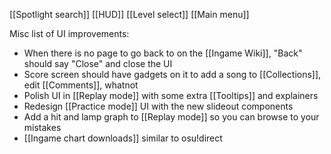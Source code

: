  [[Spotlight search]]
 [[HUD]]
 [[Level select]]
 [[Main menu]]
 
 Misc list of UI improvements:
 - When there is no page to go back to on the [[Ingame Wiki]], "Back" should say "Close" and close the UI
- Score screen should have gadgets on it to add a song to [[Collections]], edit [[Comments]], whatnot
- Polish UI in [[Replay mode]] with some extra [[Tooltips]] and explainers
- Redesign [[Practice mode]] UI with the new slideout components
- Add a hit and lamp graph to [[Replay mode]] so you can browse to your mistakes
- [[Ingame chart downloads]] similar to osu!direct